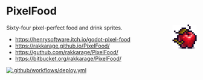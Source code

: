# PixelFood

<img align="right" src="icon.png">

Sixty-four pixel-perfect food and drink sprites.

- <https://henrysoftware.itch.io/godot-pixel-food>
- <https://rakkarage.github.io/PixelFood/>
- <https://guthub.com/rakkarage/PixelFood/>
- <https://bitbucket.org/rakkarage/PixelFood/>

[![.github/workflows/deploy.yml](https://github.com/rakkarage/PixelFood/actions/workflows/deploy.yml/badge.svg)](https://github.com/rakkarage/PixelFood/actions/workflows/deploy.yml)
